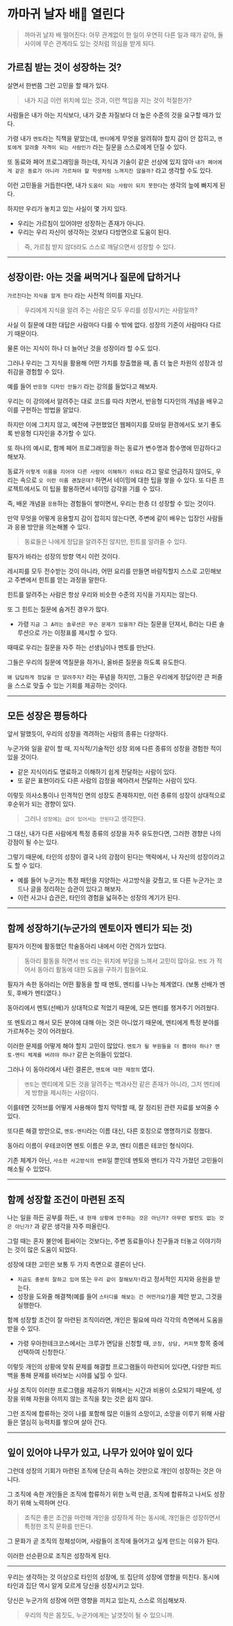 # 까마귀 날자 배🍐 열린다

> 까마귀 날자 배 떨어진다: 아무 관계없이 한 일이 우연히 다른 일과 때가 같아, 둘 사이에 무슨 관계라도 있는 것처럼 의심을 받게 되다.

## 가르침 받는 것이 성장하는 것?

살면서 한번쯤 그런 고민을 할 때가 있다.

> 내가 지금 이런 위치에 있는 것과, 이런 책임을 지는 것이 적절한가?

사람들은 내가 아는 지식보다, 내가 갖춘 자질보다 더 높은 수준의 것을 요구할 때가 있다.

가령 내가 `멘토`라는 직책을 맡았는데, `멘티`에게 무엇을 알려줘야 할지 감이 안 잡히고, `멘토에게 알려줄 자격이 되는 사람인가` 라는 질문을 스스로에게 던질 수 있다.

또 동료와 페어 프로그래밍을 하는데, 지식과 기술이 같은 선상에 있지 않아 `내가 페어에게 같은 동료가 아니라 가르쳐야 할 학생처럼 느껴지진 않을까?` 라고 생각할 수도 있다.

이런 고민들을 거듭한다면, 내가 `도움이 되는 사람이 되지 못한다`는 생각의 늪에 빠지게 된다.

하지만 우리가 놓치고 있는 사실이 몇 가지 있다.

- 우리는 가르침이 있어야만 성장하는 존재가 아니다.
- 우리는 우리 자신이 생각하는 것보다 다방면으로 도움이 된다.

> 즉, 가르침 받지 않더라도 스스로 깨달으면서 성장할 수 있다.

---

## 성장이란: 아는 것을 써먹거나 질문에 답하거나

`가르친다`는 `지식을 알게 한다` 라는 사전적 의미를 지닌다.

> 우리에게 지식을 알려 주는 사람은 모두 우리를 성장시키는 사람일까?

사실 이 질문에 대한 대답은 사람마다 다를 수 밖에 없다. 성장의 기준이 사람마다 다르기 때문이다.

물론 아는 지식이 하나 더 늘어난 것을 성장이라 할 수도 있다.

그러나 우리는 그 지식을 활용해 어떤 가치를 창출했을 때, 좀 더 높은 차원의 성장과 성취감을 경험할 수 있다.

예를 들어 `반응형 디자인 만들기` 라는 강의를 들었다고 해보자.

우리는 이 강의에서 알려주는 대로 코드를 따라 치면서, 반응형 디자인의 개념을 배우고 이를 구현하는 방법을 알았다.

하지만 이에 그치지 않고, 예전에 구현했었던 웹페이지를 모바일 환경에서도 보기 좋도록 반응형 디자인을 추가할 수 있다.

또 하나의 예시로, 함께 페어 프로그래밍을 하는 동료가 변수명과 함수명에 민감하다고 해보자.

동료가 `이렇게 이름을 지어야 다른 사람이 이해하기 쉬워요` 라고 말로 언급하지 않아도, 우리는 속으로 `오 이런 이름 괜찮은데?` 하면서 네이밍에 대한 팁을 쌓을 수 있다. 또 다른 프로젝트에서도 이 팁을 활용하면서 네이밍 감각을 기를 수 있다.

즉, 배운 개념을 `응용`하는 경험들이 쌓이면서, 우리는 한층 더 성장할 수 있는 것이다.

만약 무엇을 어떻게 응용할지 감이 잡히지 않는다면, 주변에 같이 배우는 입장인 사람들과 응용 방안을 의논해볼 수 있다.

> 동료들은 나에게 정답을 알려주진 않지만, 힌트를 알려줄 수 있다.

필자가 바라는 성장의 방향 역시 이런 것이다.

레시피를 모두 전수받는 것이 아니라, 어떤 요리를 만들면 바람직할지 스스로 고민해보고 주변에서 힌트를 얻는 과정을 말한다.

힌트를 알려주는 사람은 항상 우리와 비슷한 수준의 지식을 가지지는 않는다.

또 그 힌트는 질문에 숨겨진 경우가 많다.

- 가령 `지금 그 A라는 솔루션은 무슨 문제가 있을까?` 라는 질문을 던져서, B라는 다른 솔루션으로 가는 이정표를 제시할 수 있다.

때때로 우리는 질문을 자주 하는 선생님이나 멘토를 만난다.

그들은 우리의 질문에 역질문을 하거나, 올바른 질문을 하도록 유도한다.

`왜 답답하게 정답을 안 알려주지?` 라는 푸념을 하지만, 그들은 우리에게 정답이란 큰 퍼즐을 스스로 맞출 수 있는 기회를 제공하는 것이다.

---

## 모든 성장은 평등하다

앞서 말했듯이, 우리의 성장을 격려하는 사람의 종류는 다양하다.

누군가와 일을 같이 할 때, 지식적/기술적인 성장 외에 다른 종류의 성장을 경험한 적이 있을 것이다.

- 같은 지식이라도 명료하고 이해하기 쉽게 전달하는 사람이 있다.
- 또 같은 표현이라도 다른 사람의 감정을 헤아려서 전달하는 사람이 있다.

이렇듯 의사소통이나 인격적인 면의 성장도 존재하지만, 이런 종류의 성장이 상대적으로 후순위가 되는 경향이 있다.

> 그러나 `성장에는 급이 있어서는 안된다`고 생각한다.

그 대신, 내가 다른 사람에게 특정 종류의 성장을 자주 유도한다면, 그러한 경향은 나의 강점이 될 수는 있다.

그렇기 때문에, 타인의 성장이 결국 나의 강점이 된다는 맥락에서, 나 자신의 성장이라고도 할 수 있다.

- 예를 들어 누군가는 특정 패턴을 지양하는 사고방식을 갖췄고, 또 다른 누군가는 코드나 글을 정리하는 습관이 있다고 해보자.
- 이런 사고나 습관은, 타인의 경험을 넓혀주는 성장의 계기가 된다.

---

## 함께 성장하기(누군가의 멘토이자 멘티가 되는 것)

필자가 이전에 활동했던 학술동아리 내에서 이런 건의가 있었다.

> 동아리 활동을 하면서 `멘토` 라는 위치에 부담을 느껴서 고민이 많아요.
> `멘토` 가 적어서 동아리 활동에 대한 도움을 구하기 힘들어요.

필자가 속한 동아리는 어떤 활동을 할 때 멘토, 멘티를 나누는 체계였다. (보통 선배가 멘토, 후배가 멘티였다.)

동아리에서 멘토(선배)가 상대적으로 적었기 때문에, 모든 멘티를 챙겨주기 어려웠다.

또 멘토라고 해서 모든 분야에 대해 아는 것은 아니었기 때문에, 멘티에게 특정 분야를 가르쳐주는 것이 어려웠다.

이러한 문제를 어떻게 해야 할지 고민이 많았다. `멘토가 될 부원들을 더 뽑아야 하나? 멘토-멘티 체계를 버려야 하나?` 같은 논의들이 있었다.

그러나 이 동아리에서 내린 결론은, `멘토에 대한 재정의` 였다.

> `멘토`는 멘티에게 모든 것을 알려주는 백과사전 같은 존재가 아니라, 그저 멘티에게 방향을 제시하는 사람이다.

이를테면 깃허브를 어떻게 사용해야 할지 막막할 때, 잘 정리된 관련 자료를 보여줄 수 있다.

또다른 해결 방안으로, `멘토-멘티`라는 이름 대신, 다른 호칭으로 명명하기로 정했다.

동아리 이름이 우테코이면 멘토 이름은 우코, 멘티 이름은 테코인 형식이다.

기존 체계가 아닌, `사소한 사고방식의 변화`일 뿐인데 멘토와 멘티가 각각 가졌던 고민들이 해소될 수 있었다.

---

## 함께 성장할 조건이 마련된 조직

나는 일을 하든 공부를 하든, `내 현재 상황에 안주하는 것은 아닌가? 아무런 발전도 없는 것은 아닌가?` 과 같은 생각을 자주 떠올린다.

그럴 때는 혼자 불안에 휩싸이는 것보다는, 주변 동료들이나 친구들과 터놓고 이야기하는 것이 많은 도움이 되었다.

성장에 대한 고민은 보통 두 가지 측면으로 결론이 난다.

- `지금도 충분히 잘하고 있어` 또는 `우리 같이 잘해보자!`라고 정서적인 지지와 응원을 받는다.
- 성장을 도와줄 해결책(예를 들어 `스터디를 해보는 건 어떤가요?`)을 제안 받고, 그것을 실행한다.

함께 성장할 조건이 잘 마련된 조직이라면, 개인은 필요에 따라 각각의 측면에서 도움을 받을 수 있다.

- 가령 우아한테크코스에서는 크루가 면담을 신청할 때, `코칭, 상담, 커피챗` 항목 중에 선택하여 신청한다.`

이렇듯 개인의 상황에 맞춰 문제를 해결할 프로그램들이 마련되어 있다면, 다양한 피드백을 통해 문제를 바라보는 시야를 넓힐 수 있다.

사실 조직이 이러한 프로그램을 제공하기 위해서는 시간과 비용이 소모되기 때문에, 성장을 위해 자원을 아끼지 않는 조직을 찾는 것은 쉽지 않다.

그런 조직에 합류하는 것이 나를 포함해 많은 이들의 소망이고, 소망을 이루기 위해 사람들은 열심히 능력치를 쌓으며 살아 간다.

---

## 잎이 있어야 나무가 있고, 나무가 있어야 잎이 있다

그런데 성장의 기회가 마련된 조직에 단순히 속하는 것만으로 개인이 성장하는 것은 아니다.

그 조직에 속한 개인들은 조직에 합류하기 위한 노력 만큼, 조직에 합류하고 나서도 성장하기 위해 노력하며 산다.

> 조직은 좋은 조건을 마련해 개인을 성장하게 하는 동시에, 개인들은 성장하면서 특정한 조직 문화를 만든다.

그 문화가 곧 조직의 정체성이며, 사람들이 조직에 들어가고 싶게 만드는 이유가 된다.

이러한 선순환으로 조직은 성장하게 된다.

---

우리는 생각하는 것 이상으로 타인의 성장에, 또 집단의 성장에 영향을 미친다.
동시에 타인과 집단 역시 알게 모르게 당신을 성장시키고 있다.

당신은 누군가의 성장에 어떤 영향을 끼치고 있는지, 스스로 의심해보자.

> 우리의 작은 몸짓도, 누군가에게는 날갯짓이 될 수 있으니까.
